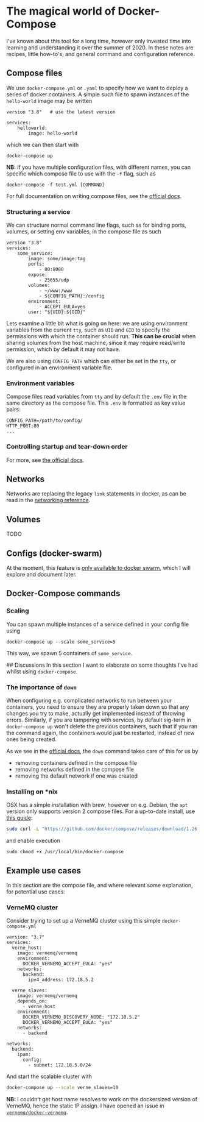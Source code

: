 # The magical world of Docker-Compose
I've known about this tool for a long time, however only invested time into learning and understanding it over the summer of 2020. In these notes are recipes, little how-to's, and general command and configuration reference.


## Compose files
We use `docker-compose.yml` or `.yaml` to specify how we want to deploy a series of docker containers. A simple such file to spawn instances of the `hello-world` image may be written
```
version "3.8"	# use the latest version

services:
	helloworld:
		image: hello-world
```
which we can then start with
```
docker-compose up
```
**NB:** if you have multiple configuration files, with different names, you can specific which compose file to use with the `-f` flag, such as
```
docker-compose -f test.yml [COMMAND]
```
For full documentation on writing compose files, see the [official docs](https://docs.docker.com/compose/compose-file/).

### Structuring a service
We can structure normal command line flags, such as for binding ports, volumes, or setting env variables, in the compose file as such
```
version "3.8"
services:
	some_service:
		image: some/image:tag
		ports:
			- 80:8080
		expose:
			- 25655/udp
		volumes:
			- ~/www:/www
			- ${CONFIG_PATH}:/config
		environment:
			- ACCEPT_EULA=yes
		user: "${UID}:${GID}"
```
Lets examine a little bit what is going on here: we are using environment variables from the current `tty`, such as `UID` and `GID` to specify the permissions with which the container should run. **This can be crucial** when sharing volumes from the host machine, since it may require read/write permission, which by default it may not have.

We are also using `CONFIG_PATH` which can either be set in the `tty`, or configured in an environment variable file.

### Environment variables
Compose files read variables from `tty` and by default the `.env` file in the same directory as the compose file. This `.env` is formatted as key value pairs:
```
CONFIG_PATH=/path/to/config/
HTTP_PORT:80
...
```

### Controlling startup and tear-down order
For more, see [the official docs](https://docs.docker.com/compose/startup-order/).

## Networks
Networks are replacing the legacy `link` statements in docker, as can be read in the [networking reference](https://docs.docker.com/compose/networking/).

## Volumes
TODO

## Configs (docker-swarm)
At the moment, this feature is [only available to docker swarm](https://docs.docker.com/engine/swarm/configs/), which I will explore and document later.

## Docker-Compose commands

### Scaling
You can spawn multiple instances of a service defined in your config file using
```
docker-compose up --scale some_service=5
```
This way, we spawn 5 containers of `some_service`.

## Discussions
In this section I want to elaborate on some thoughts I've had whilst using `docker-compose`.

### The importance of `down` 
When configuring e.g. complicated networks to run between your containers, you need to ensure they are properly taken down so that any changes you try to make, actually get implemented instead of throwing errors. Similarly, if you are tampering with services, by default sig-term in `docker-compose up` won't delete the previous containers, such that if you ran the command again, the containers would just be restarted, instead of new ones being created.

As we see in the [official docs](https://docs.docker.com/compose/reference/down/), the `down` command takes care of this for us by

- removing containers defined in the compose file
- removing networks defined in the compose file
- removing the default network if one was created

### Installing on \*nix
OSX has a simple installation with brew, however on e.g. Debian, the `apt` version only supports version 2 compose files. For a up-to-date install, use [this guide](https://docs.docker.com/compose/install/):
```bash
sudo curl -L "https://github.com/docker/compose/releases/download/1.26.2/docker-compose-$(uname -s)-$(uname -m)" -o /usr/local/bin/docker-compose
```
and enable execution
```
sudo chmod +x /usr/local/bin/docker-compose
```

## Example use cases
In this section are the compose file, and where relevant some explanation, for potential use cases:

### VerneMQ cluster
Consider trying to set up a VerneMQ cluster using this simple `docker-compose.yml`
```
version: "3.7"
services:
  verne_host:
    image: vernemq/vernemq
    environment:
      DOCKER_VERNEMQ_ACCEPT_EULA: "yes"
    networks:
      backend:
        ipv4_address: 172.18.5.2

  verne_slaves:
    image: vernemq/vernemq
    depends_on:
      - verne_host
    environment:
      DOCKER_VERNEMQ_DISCOVERY_NODE: "172.18.5.2"
      DOCKER_VERNEMQ_ACCEPT_EULA: "yes"
    networks:
      - backend

networks:
  backend:
    ipam:
      config:
        - subnet: 172.18.5.0/24
```

And start the scalable cluster with 
```bash
docker-compose up --scale verne_slaves=10
```

**NB:** I couldn't get host name resolves to work on the dockersized version of VerneMQ, hence the static IP assign. I have opened an issue in [`vernemq/docker-vernemq`](https://github.com/vernemq/docker-vernemq/issues/232).
